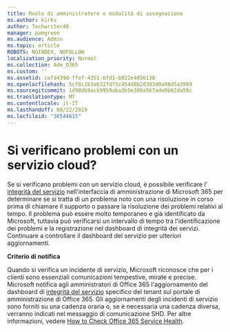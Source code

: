 ```yaml
---
title: Ruolo di amministratore e modalità di assegnazione
ms.author: kirks
author: Techwriter40
manager: pamgreen
ms.audience: Admin
ms.topic: article
ROBOTS: NOINDEX, NOFOLLOW
localization_priority: Normal
ms.collection: Adm_O365
ms.custom: ''
ms.assetid: ca7d439d-ffe7-4351-bfd1-b022e4056138
ms.openlocfilehash: 5cf8c1b3e632fdf5c454d8b2d393d0a98d5a3989
ms.sourcegitcommit: 1d98db8acb9959aba3b5e308a567ade6b62da56c
ms.translationtype: MT
ms.contentlocale: it-IT
ms.lasthandoff: 08/22/2019
ms.locfileid: "36544615"
---
```

# <a name="experiencing-problems-with-a-cloud-service"></a>Si verificano problemi con un servizio cloud?

Se si verificano problemi con un servizio cloud, è possibile verificare l' [integrità del servizio](https://admin.microsoft.com/AdminPortal/Home#/servicehealth) nell'interfaccia di amministrazione di Microsoft 365 per determinare se si tratta di un problema noto con una risoluzione in corso prima di chiamare il supporto o passare la risoluzione dei problemi relativi al tempo. Il problema può essere molto temporaneo e già identificato da Microsoft, tuttavia può verificarsi un intervallo di tempo tra l'identificazione dei problemi e la registrazione nel dashboard di integrità dei servizi. Continuare a controllare il dashboard del servizio per ulteriori aggiornamenti.

**Criterio di notifica**

Quando si verifica un incidente di servizio, Microsoft riconosce che per i clienti sono essenziali comunicazioni tempestive, mirate e precise. Microsoft notifica agli amministratori di Office 365 l'aggiornamento del dashboard di [integrità del servizio](https://admin.microsoft.com/AdminPortal/Home#/servicehealth) specifico del tenant sul portale di amministrazione di Office 365. Gli aggiornamenti degli incidenti di servizio sono forniti su una cadenza oraria o, se è necessaria una cadenza diversa, verranno indicati nel messaggio di comunicazione SHD. Per altre informazioni, vedere [How to Check Office 365 Service Health](https://docs.microsoft.com/office365/enterprise/view-service-health).

